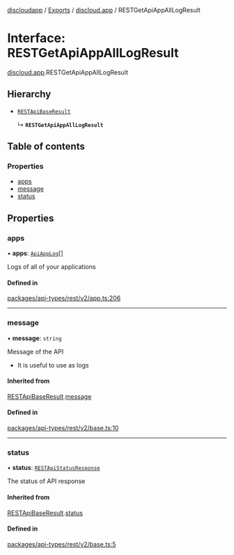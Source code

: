 [discloudapp](../README.md) / [Exports](../modules.md) / [discloud.app](../modules/discloud_app.md) / RESTGetApiAppAllLogResult

# Interface: RESTGetApiAppAllLogResult

[discloud.app](../modules/discloud_app.md).RESTGetApiAppAllLogResult

## Hierarchy

- [`RESTApiBaseResult`](discloud_app.RESTApiBaseResult.md)

  ↳ **`RESTGetApiAppAllLogResult`**

## Table of contents

### Properties

- [apps](discloud_app.RESTGetApiAppAllLogResult.md#apps)
- [message](discloud_app.RESTGetApiAppAllLogResult.md#message)
- [status](discloud_app.RESTGetApiAppAllLogResult.md#status)

## Properties

### apps

• **apps**: [`ApiAppLog`](discloud_app.ApiAppLog.md)[]

Logs of all of your applications

#### Defined in

[packages/api-types/rest/v2/app.ts:206](https://github.com/discloud/discloud.app/blob/d2f41b0/packages/api-types/rest/v2/app.ts#L206)

___

### message

• **message**: `string`

Message of the API
- It is useful to use as logs

#### Inherited from

[RESTApiBaseResult](discloud_app.RESTApiBaseResult.md).[message](discloud_app.RESTApiBaseResult.md#message)

#### Defined in

[packages/api-types/rest/v2/base.ts:10](https://github.com/discloud/discloud.app/blob/d2f41b0/packages/api-types/rest/v2/base.ts#L10)

___

### status

• **status**: [`RESTApiStatusResponse`](../modules/discloud_app.md#restapistatusresponse)

The status of API response

#### Inherited from

[RESTApiBaseResult](discloud_app.RESTApiBaseResult.md).[status](discloud_app.RESTApiBaseResult.md#status)

#### Defined in

[packages/api-types/rest/v2/base.ts:5](https://github.com/discloud/discloud.app/blob/d2f41b0/packages/api-types/rest/v2/base.ts#L5)
